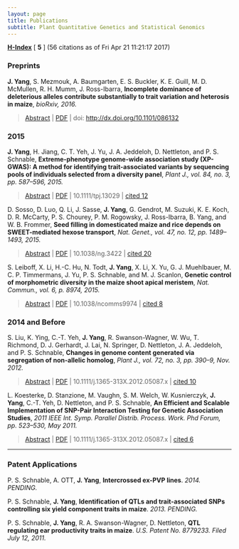 ```yaml
---
layout: page
title: Publications
subtitle: Plant Quantitative Genetics and Statistical Genomics
---
```




__[H-Index](https://scholar.google.com/citations?hl=en&user=2CiKnzkAAAAJ)__ [ __5__ ] (56 citations as of Fri Apr 21 11:21:17 2017)  

### Preprints

__J. Yang__, S. Mezmouk, A. Baumgarten, E. S. Buckler, K. E. Guill, M. D. McMullen, R. H. Mumm, J. Ross-Ibarra, __Incomplete dominance of deleterious alleles contribute substantially to trait variation and heterosis in maize__, *bioRxiv, 2016.*  
> [Abstract](http://biorxiv.org/content/early/2016/11/07/086132) | [PDF](http://biorxiv.org/content/biorxiv/early/2016/11/07/086132.full.pdf) | doi: http://dx.doi.org/10.1101/086132 

### 2015


__J. Yang__, H. Jiang, C. T. Yeh, J. Yu, J. A. Jeddeloh, D. Nettleton, and P. S. Schnable, __Extreme-phenotype genome-wide association study (XP-GWAS): A method for identifying trait-associated variants by sequencing pools of individuals selected from a diversity panel__, *Plant J., vol. 84, no. 3, pp. 587–596, 2015.*  
> [Abstract](http://doi.wiley.com/10.1111/tpj.13029) | [PDF](http://onlinelibrary.wiley.com/doi/10.1111/tpj.13029/epdf) | 10.1111/tpj.13029 | [cited 12](https://scholar.google.com/scholar?oi=bibs&hl=en&cites=4727081806497409997&as_sdt=5)

D. Sosso, D. Luo, Q. Li, J. Sasse, __J. Yang__, G. Gendrot, M. Suzuki, K. E. Koch, D. R. McCarty, P. S. Chourey, P. M. Rogowsky, J. Ross-Ibarra, B. Yang, and W. B. Frommer, __Seed filling in domesticated maize and rice depends on SWEET-mediated hexose transport__, *Nat. Genet., vol. 47, no. 12, pp. 1489–1493, 2015.*  
> [Abstract](http://www.nature.com/ng/journal/v47/n12/full/ng.3422.html) | [PDF](http://www.nature.com/ng/journal/v47/n12/pdf/ng.3422.pdf) | 10.1038/ng.3422 | [cited 20](https://scholar.google.com/scholar?oi=bibs&hl=en&cites=14940779386657346302&as_sdt=5)

S. Leiboff, X. Li, H.-C. Hu, N. Todt, __J. Yang__, X. Li, X. Yu, G. J. Muehlbauer, M. C. P. Timmermans, J. Yu, P. S. Schnable, and M. J. Scanlon, __Genetic control of morphometric diversity in the maize shoot apical meristem__, *Nat. Commun., vol. 6, p. 8974, 2015.*  
> [Abstract](http://www.nature.com/ncomms/2015/151120/ncomms9974/full/ncomms9974.html) | [PDF](http://www.nature.com/ncomms/2015/151120/ncomms9974/pdf/ncomms9974.pdf) | 10.1038/ncomms9974 | [cited 8](https://scholar.google.com/scholar?oi=bibs&hl=en&cites=6986405476844302539&as_sdt=5)


### 2014 and Before

S. Liu, K. Ying, C.-T. Yeh, __J. Yang__, R. Swanson-Wagner, W. Wu, T. Richmond, D. J. Gerhardt, J. Lai, N. Springer, D. Nettleton, J. A. Jeddeloh, and P. S. Schnable, __Changes in genome content generated via segregation of non-allelic homolog__, *Plant J., vol. 72, no. 3, pp. 390–9, Nov. 2012.*  
> [Abstract](http://onlinelibrary.wiley.com/doi/10.1111/j.1365-313X.2012.05087.x/abstract) | [PDF](http://onlinelibrary.wiley.com/doi/10.1111/j.1365-313X.2012.05087.x/epdf) | 10.1111/j.1365-313X.2012.05087.x | [cited 10](https://scholar.google.com/scholar?oi=bibs&hl=en&cites=12628450597487851072&as_sdt=5)


L. Koesterke, D. Stanzione, M. Vaughn, S. M. Welch, W. Kusnierczyk, __J. Yang__, C.-T. Yeh, D. Nettleton, and P. S. Schnable, __An Efficient and Scalable Implementation of SNP-Pair Interaction Testing for Genetic Association Studies__, *2011 IEEE Int. Symp. Parallel Distrib. Process. Work. Phd Forum, pp. 523–530, May 2011.*  
> [Abstract](http://ieeexplore.ieee.org/document/6008872/?arnumber=6008872) | [PDF](http://ieeexplore.ieee.org/stamp/stamp.jsp?arnumber=6008872) | 10.1111/j.1365-313X.2012.05087.x | [cited 6](https://scholar.google.com/scholar?oi=bibs&hl=en&cites=15468679869872245348&as_sdt=5)

------------------------

### Patent Applications

P. S. Schnable, A. OTT, __J. Yang__, __Intercrossed ex-PVP lines__.  *2014. PENDING.*

P. S. Schnable, __J. Yang__, __Identification of QTLs and trait-associated SNPs controlling six yield component traits in maize__. *2013. PENDING.*

P. S. Schnable, __J. Yang__, R. A. Swanson-Wagner, D. Nettleton, __QTL regulating ear productivity traits in maize__. *U.S. Patent No. 8779233. Filed July 12, 2011.*





